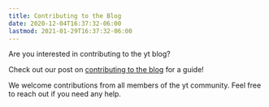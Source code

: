 ```yaml
---
title: Contributing to the Blog
date: 2020-12-04T16:37:32-06:00
lastmod: 2021-01-29T16:37:32-06:00
---
```


Are you interested in contributing to the yt blog? 

Check out our post on [contributing to the blog](/posts/contributing/) for a guide! 

We welcome contributions from all members of the yt community. Feel free to
reach out if you need any help. 

